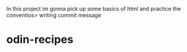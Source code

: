 In this project im gonna pick up some basics of html and practice the conventios>
writing commit message
# odin-recipes
